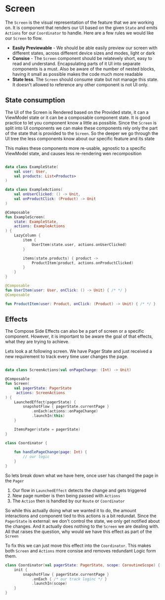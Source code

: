 # Screen
The `Screen` is the visual representation of the feature that we are working on. It is  component that renders our UI based on the given `State` and emits `Actions` for our `Coordinator` to handle. Here are a few rules we would like our `Screen` to flow.

- **Easily Previewable** - We should be able easily preview our screen with different states, across different device sizes and modes, light or dark
- **Consise** - The `Screen` component should be relatevely short, easy to read and understand. Encapsulating parts of it UI into separate components is a must. Also be aware of the number of nested blocks, having it small as possible makes the code much more readable
- **State less**. The `Screen` should consume state but not manage this state. It doesn't allowed to reference any other component is not UI only. 
  


## State consumption
The UI of the Screen is Rendered based on the Provided state, it can a ViewModel state or it can be a composable component state. It is good practice to let you component know a little as possible. Since the `Screen` is split into UI components we can make these components rely only the part of the state that is provided to the `Screen`. So the deeper we go through the UI tree the less components know about our specific feature and its state

This makes these components more re-usable, agnostic to a specific ViewModel state, and causes less re-rendering wen recomposition

```kotlin

data class ExampleState(
    val user: User,
    val products: List<Products>
)

data class ExampleActions(
    val onUserClicked: () -> Unit,
    val onProductClick: (Product) -> Unit
)

@Composable
fun ExampleScreen(
    state: ExampleState,
    actions: ExampleActions
) {
    LazyColumn {
        item {
            UserItem(state.user, actions.onUserClicked)
        }

        items(state.products) { product -> 
            ProductItem(product, actions.onProductClicked)
        }
    }
}

@Composable
fun UserItem(user: User, onClick: () -> Unit) { /* */ }
@Composable

fun ProductItem(user: Product, onClick: (Product) -> Unit) { /* */ }

```


## Effects
The Compose Side Effects can also be a part of screen or a specific component. However, it is important to be aware the goal of that effects, what they are trying to achieve.


Lets look a at following screen. We have Pager State and just received a new requirement to track every time user changes the page.

```kotlin

data class ScreenActions(val onPageChange: (Int) -> Unit)

@Composable
fun Screen(
    val pagerState: PagerState
     actions: ScreenActions
) {
    LaunchedEffect(pagerState) {
        snapshotFlow { pagerState.currentPage }
            .onEach(actions::onPageChange)
            .launchIn(this)
    }

    ItemsPager(state = pagerState)
}

class Coordinator {
    
    fun handlePageChange(page: Int) {
        // our logic
    }
}
```

So lets break down what we have here, once user has changed the page in the `Pager`
1. Our flow in `LaunchedEffect` detects the change and gets triggered
2. New page number is then being passed with `Actions`
3. The `Action` then is handled by our `Route` or `Coordinator`

So while this actually doing what we wanted it to do, the amount interactions and component tied to this actions is a bit redundat. Since the `PagerState` is external: we don't control the state, we only get notified about the changes. And it actually does nothing to the `Screen` we are dealing with. All that raises the question, why would we have this effect as part of the `Screen`

To fix this we can just move this effect into the `Coordinator`. This makes both `Screen` and `Actions` more consise and removes redundant Logic form them.

```kotlin
class Coordinator(val pagerState: PagerState, scope: CoroutineScope) {
    init {
        snapshotFlow { pagerState.currentPage }
            .onEach { /* our track loginc */ }
            .launchIn(scope)
    }
}
